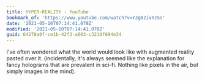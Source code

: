 ```yaml
---
title: HYPER-REALITY - YouTube
bookmark_of: 'https://www.youtube.com/watch?v=YJg02ivYzSs'
date: '2021-05-10T07:14:41.078Z'
modified: '2021-05-10T07:14:41.078Z'
guid: 64278a0f-ce1b-42f3-a603-c3219f694e34
---
```

I've often wondered what the world would look like with augmented reality pasted over it. (incidentally, it's always seemed like the explanation for fancy holograms that are prevalent in sci-fi. Nothing like pixels in the air, but simply images in the mind).
